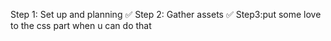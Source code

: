 Step 1: Set up and planning ✅
Step 2: Gather assets ✅ 
Step3:put some love to the css part when u can do that








